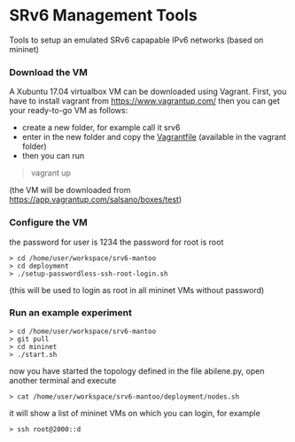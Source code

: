 # SRv6 Management Tools #

Tools to setup an emulated SRv6 capapable IPv6 networks (based on mininet)

### Download the VM ###

A Xubuntu 17.04 virtualbox VM can be downloaded using Vagrant. First, you have to install vagrant from https://www.vagrantup.com/ 
then you can get your ready-to-go VM as follows: 

- create a new folder, for example call it srv6
- enter in the new folder and copy the [Vagrantfile](https://github.com/netgroup/srv6-mantoo/blob/master/vagrant/Vagrantfile) (available in the vagrant folder) 
- then you can run
> vagrant up

(the VM will be downloaded from https://app.vagrantup.com/salsano/boxes/test)

### Configure the VM ###

the password for user is 1234
the password for root is root

    > cd /home/user/workspace/srv6-mantoo
    > cd deployment
    > ./setup-passwordless-ssh-root-login.sh

(this will be used to login as root in all mininet VMs without password)

### Run an example experiment ###

    > cd /home/user/workspace/srv6-mantoo
    > git pull
    > cd mininet
    > ./start.sh

now you have started the topology defined in the file abilene.py, open another terminal and execute

    > cat /home/user/workspace/srv6-mantoo/deployment/nodes.sh

it will show a list of mininet VMs on which you can login, for example

    > ssh root@2000::d

    

    
